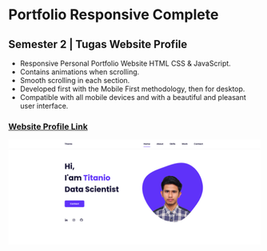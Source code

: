 # Portfolio Responsive Complete
## Semester 2 | Tugas Website Profile

- Responsive Personal Portfolio Website HTML CSS & JavaScript.
- Contains animations when scrolling.
- Smooth scrolling in each section.
- Developed first with the Mobile First methodology, then for desktop.
- Compatible with all mobile devices and with a beautiful and pleasant user interface.

### [Website Profile Link](https://titanioy.netlify.app/)
![preview img](/preview.png)
